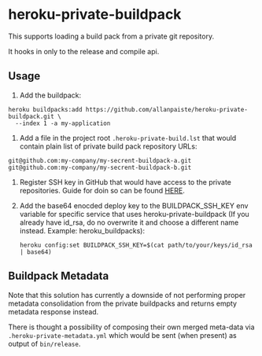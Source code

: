 # heroku-private-buildpack

This supports loading a build pack from a private git repository.

It hooks in only to the release and compile api.

## Usage

1. Add the buildpack: 

  ```shell
  heroku buildpacks:add https://github.com/allanpaiste/heroku-private-buildpack.git \
    --index 1 -a my-application
  ```

1. Add a file in the project root `.heroku-private-build.lst` that would contain plain list 
   of private build pack repository URLs:

  ```text
  git@github.com:my-company/my-secrent-buildpack-a.git
  git@github.com:my-company/my-secrent-buildpack-b.git
  ```

1. Register SSH key in GitHub that would have access to the private repositories. Guide for
   doin so can be found [HERE](https://docs.github.com/en/github/authenticating-to-github/connecting-to-github-with-ssh/adding-a-new-ssh-key-to-your-github-account ).

1. Add the base64 enocded deploy key to the BUILDPACK_SSH_KEY env variable for specific 
   service that uses heroku-private-buildpack (If you already have id_rsa, do no overwrite it 
   and choose a different name instead. Example: heroku_buildpacks):
    
   ```shell
   heroku config:set BUILDPACK_SSH_KEY=$(cat path/to/your/keys/id_rsa | base64)
   ```

## Buildpack Metadata

Note that this solution has currently a downside of not performing proper metadata consolidation
from the private buildpacks and returns empty metadata response instead. 

There is thought a possibility of composing their own merged meta-data via `.heroku-private-metadata.yml` 
which would be sent (when present) as output of `bin/release`.
